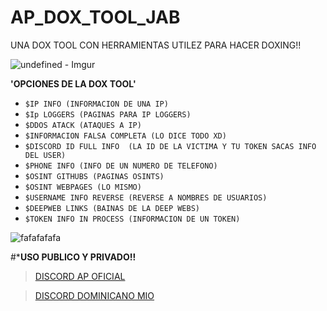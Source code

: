 # AP_DOX_TOOL_JAB
UNA DOX TOOL CON HERRAMIENTAS UTILEZ PARA HACER DOXING!!

![undefined - Imgur](https://user-images.githubusercontent.com/101432325/204171646-52bd543d-bccd-41f0-b3ac-bf53824e8a5c.gif)

**'OPCIONES DE LA DOX TOOL'**

- `$IP INFO (INFORMACION DE UNA IP)`
- `$Ip LOGGERS (PAGINAS PARA IP LOGGERS)`
- `$DDOS ATACK (ATAQUES A IP)`
- `$INFORMACION FALSA COMPLETA (LO DICE TODO XD)`
- `$DISCORD ID FULL INFO  (LA ID DE LA VICTIMA Y TU TOKEN SACAS INFO DEL USER)`
- `$PHONE INFO (INFO DE UN NUMERO DE TELEFONO)`
- `$OSINT GITHUBS (PAGINAS OSINTS)`
- `$OSINT WEBPAGES (LO MISMO)`
- `$USERNAME INFO REVERSE (REVERSE A NOMBRES DE USUARIOS)`
- `$DEEPWEB LINKS (BAINAS DE LA DEEP WEBS)`
- `$TOKEN INFO IN PROCESS (INFORMACION DE UN TOKEN)`

![fafafafafa](https://user-images.githubusercontent.com/101432325/204172381-899501e1-66b0-4c82-bf42-25cd0fc55f1e.PNG)


#***USO PUBLICO Y PRIVADO!!**


> [DISCORD AP OFICIAL](https://discord.gg/antiplague)


> [DISCORD DOMINICANO MIO](https://discord.gg/3es7CXybuw)

